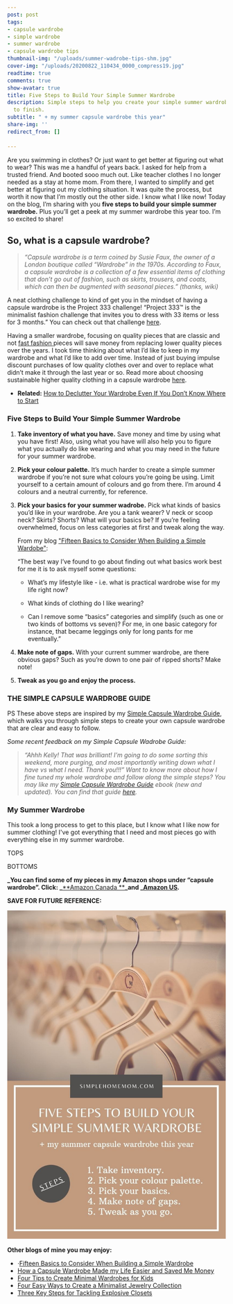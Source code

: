 ```yaml
---
post: post
tags:
- capsule wardrobe
- simple wardrobe
- summer wardrobe
- capsule wardrobe tips
thumbnail-img: "/uploads/summer-wadrobe-tips-shm.jpg"
cover-img: "/uploads/20200822_110434_0000_compress19.jpg"
readtime: true
comments: true
show-avatar: true
title: Five Steps to Build Your Simple Summer Wardrobe
description: Simple steps to help you create your simple summer wardrobe from start
  to finish.
subtitle: " + my summer capsule wardrobe this year"
share-img: ''
redirect_from: []

---
```

Are you swimming in clothes? Or just want to get better at figuring out what to wear? This was me a handful of years back. I asked for help from a trusted friend. And booted sooo much out. Like teacher clothes I no longer needed as a stay at home mom. From there, I wanted to simplify and get better at figuring out my clothing situation. It was quite the process, but worth it now that I’m mostly out the other side. I know what I like now! Today on the blog, I’m sharing with you **five steps to build your simple summer wardrobe.** Plus you’ll get a peek at my summer wardrobe this year too. I’m so excited to share!

## So, what is a capsule wardrobe?

> _“Capsule wardrobe is a term coined by Susie Faux, the owner of a London boutique called “Wardrobe” in the 1970s. According to Faux, a capsule wardrobe is a collection of a few essential items of clothing that don’t go out of fashion, such as skirts, trousers, and coats, which can then be augmented with seasonal pieces.” (thanks, wiki)_

A neat clothing challenge to kind of get you in the mindset of having a capsule wardrobe is the Project 333 challenge! “Project 333™ is the minimalist fashion challenge that invites you to dress with 33 items or less for 3 months.” You can check out that challenge [here](https://bemorewithless.com/project-333-challenge/).

Having a smaller wardrobe, focusing on quality pieces that are classic and not [fast fashion ](https://www.thegoodtrade.com/features/what-is-fast-fashion)pieces will save money from replacing lower quality pieces over the years. I took time thinking about what I’d like to keep in my wardrobe and what I’d like to add over time. Instead of just buying impulse discount purchases of low quality clothes over and over to replace what didn’t make it through the last year or so. Read more about choosing sustainable higher quality clothing in a capsule wardrobe [here](http://www.theluxestrategist.com/actually-practical-guide-shopping-high-quality-clothes/).

* **Related:** [How to Declutter Your Wardrobe Even If You Don’t Know Where to Start](https://www.simplehomemom.com/2020-08-25-how-to-declutter-your-wardrobe-even-if-you-don-t-know-where-to-start/)

### Five Steps to Build Your Simple Summer Wardrobe

1. **Take inventory of what you have.** Save money and time by using what you have first! Also, using what you have will also help you to figure what you actually do like wearing and what you may need in the future for your summer wardrobe.
2. **Pick your colour palette.** It’s much harder to create a simple summer wardrobe if you’re not sure what colours you’re going be using. Limit yourself to a certain amount of colours and go from there. I’m around 4 colours and a neutral currently, for reference.
3. **Pick your basics for your summer wadrobe.** Pick what kinds of basics you’d like in your wardrobe. Are you a tank wearer? V neck or scoop neck? Skirts? Shorts? What will your basics be? If you’re feeling overwhelmed, focus on less categories at first and tweak along the way.

   From my blog ["Fifteen Basics to Consider When Building a Simple Wardobe"](https://www.simplehomemom.com/fifteen-basics-to-consider-when-building-a-simple-wardrobe/):

   “The best way I’ve found to go about finding out what basics work best for me it is to ask myself some questions:
   * What’s my lifestyle like - i.e. what is practical wardrobe wise for my life right now?


   * What kinds of clothing do I like wearing?


   * Can I remove some “basics” categories and simplify (such as one or two kinds of bottoms vs seven)? For me, in one basic category for instance, that became leggings only for long pants for me eventually.”
4. **Make note of gaps.** With your current summer wardrobe, are there obvious gaps? Such as you’re down to one pair of ripped shorts? Make note!
5. **Tweak as you go and enjoy the process.**

### THE SIMPLE CAPSULE WARDROBE GUIDE

PS These above steps are inspired by my [Simple Capsule Wardrobe Guide](https://www.simplehomemom.com/simple-capsule-wardrobe-guide/), which walks you through simple steps to create your own capsule wardrobe that are clear and easy to follow. 

_Some recent feedback on my Simple Capsule Wadrobe Guide:_ 

> _“Ahhh Kelly! That was brilliant! I’m going to do some sorting this weekend, more purging, and most importantly writing down what I have vs what I need. Thank you!!!” Want to know more about how I fine tuned my whole wardrobe and follow along the simple steps? You may like my_ [_Simple Capsule Wardrobe Guide_](https://www.simplehomemom.com/simple-capsule-wardrobe-guide/) _ebook (new and updated). You can find that guide_ [_here_](https://www.simplehomemom.com/simple-capsule-wardrobe-guide/)_._

### My Summer Wardrobe

This took a long process to get to this place, but I know what I like now for summer clothing! I've got everything that I need and most pieces go with everything else in my summer wardrobe.

TOPS

BOTTOMS

**_You can find some of my pieces in my Amazon shops under “capsule wardrobe”. Click: _**[**Amazon Canada **](http://www.amazon.ca/shop/simplehomemom)**_and _**[**Amazon US**](http://www.amazon.ca/shop/simplehomemom)**_._**

**SAVE FOR FUTURE REFERENCE:**

![A blog overview picture with hangers as the background picture.](/uploads/five-steps-to-build-your-simple-summer-wardrobe-shm.jpg "Five Steps to Build Your Simple Summer Wardrobe SHM")

**Other blogs of mine you may enjoy:**

* ·[Fifteen Basics to Consider When Building a Simple Wardrobe](https://www.simplehomemom.com/2020-11-11-fifteen-basics-to-consider-when-building-a-simple-wardrobe/)
* [How a Capsule Wardrobe Made my Life Easier and Saved Me Money](https://www.simplehomemom.com/2020-10-27-how-a-capsule-wardrobe-made-my-life-easier-and-saved-me-money/)
* [Four Tips to Create Minimal Wardrobes for Kids](https://www.simplehomemom.com/how-to-declutter-your-wardrobe-even-if-you-don-t-know-where-to-start/)
* [Four Easy Ways to Create a Minimalist Jewelry Collection](https://www.simplehomemom.com/four-easy-ways-to-create-a-minimalist-jewelry-collection/)
* [Three Key Steps for Tackling Explosive Closets](https://www.simplehomemom.com/three-key-steps-for-tackling-explosive-closets/)